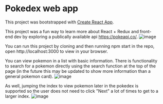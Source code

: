 # Pokedex web app

This project was bootstrapped with [Create React App](https://github.com/facebook/create-react-app).

This project was a fun way to learn more about React + Redux and front-end dev by exploring a publically available api https://pokeapi.co/.
![image](https://user-images.githubusercontent.com/68410475/191841307-d24e9d6b-c5aa-406a-8b77-f717695c2af9.png)

You can run this project by cloning and then running npm start in the repo, open http://localhost:3000 to view in your browser.

You can view pokemon in a list with basic information. There is functionality to search for a pokemon directly using the search function at the top of the page (in the future this may be updated to show more information than a general pokemon card).
![image](https://user-images.githubusercontent.com/68410475/191841805-829b1d99-c3f2-4056-8731-31e732583772.png)

As well, jumping the index to view pokemon later in the pokedex is supported so the user does not need to click "Next" a lot of times to get to a larger index.
![image](https://user-images.githubusercontent.com/68410475/191842001-82ff13d2-6d99-42e5-bcff-42437f9e2f94.png)

